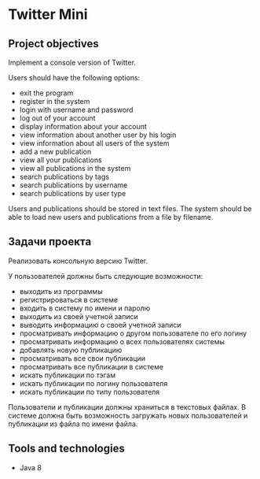 # Twitter Mini
## Project objectives
Implement a console version of Twitter.

Users should have the following options:
- exit the program
- register in the system
- login with username and password
- log out of your account
- display information about your account
- view information about another user by his login
- view information about all users of the system
- add a new publication
- view all your publications
- view all publications in the system
- search publications by tags
- search publications by username
- search publications by user type

Users and publications should be stored in text files. The system should be able to load new users and publications from a file by filename.
## Задачи проекта
Реализовать консольную версию Twitter. 

У пользователей должны быть следующие возможности:
- выходить из программы
- регистрироваться в системе
- входить в систему по имени и паролю
- выходить из своей учетной записи
- выводить информацию о своей учетной записи
- просматривать информацию о другом пользователе по его логину
- просматривать информацию о всех пользователях системы
- добавлять новую публикацию
- просматривать все свои публикации 
- просматривать все публикации в системе
- искать публикации по тэгам
- искать публикации по логину пользователя
- искать публикации по типу пользователя

Пользователи и публикации должны храниться в текстовых файлах. В системе должна быть возможность загружать новых пользователей и публикации из файла по имени файла.
## Tools and technologies
- Java 8
